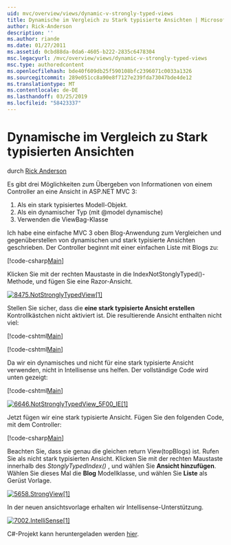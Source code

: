 ```yaml
---
uid: mvc/overview/views/dynamic-v-strongly-typed-views
title: Dynamische im Vergleich zu Stark typisierte Ansichten | Microsoft-Dokumentation
author: Rick-Anderson
description: ''
ms.author: riande
ms.date: 01/27/2011
ms.assetid: 0cbd88da-0da6-4605-b222-2835c6478304
msc.legacyurl: /mvc/overview/views/dynamic-v-strongly-typed-views
msc.type: authoredcontent
ms.openlocfilehash: bde40f609db25f590108bfc2396071c0033a1326
ms.sourcegitcommit: 289e051cc8a90e8f7127e239fda73047bde4de12
ms.translationtype: MT
ms.contentlocale: de-DE
ms.lasthandoff: 03/25/2019
ms.locfileid: "58423337"
---
```

<a name="dynamic-v-strongly-typed-views"></a>Dynamische im Vergleich zu Stark typisierten Ansichten
====================
durch [Rick Anderson]((https://twitter.com/RickAndMSFT))

Es gibt drei Möglichkeiten zum Übergeben von Informationen von einem Controller an eine Ansicht in ASP.NET MVC 3:

1. Als ein stark typisiertes Modell-Objekt.
2. Als ein dynamischer Typ (mit @model dynamische)
3. Verwenden die ViewBag-Klasse

Ich habe eine einfache MVC 3 oben Blog-Anwendung zum Vergleichen und gegenüberstellen von dynamischen und stark typisierte Ansichten geschrieben. Der Controller beginnt mit einer einfachen Liste mit Blogs zu:

[!code-csharp[Main](dynamic-v-strongly-typed-views/samples/sample1.cs)]

Klicken Sie mit der rechten Maustaste in die IndexNotStonglyTyped()-Methode, und fügen Sie eine Razor-Ansicht.

[![8475.NotStronglyTypedView[1]](dynamic-v-strongly-typed-views/_static/image2.png)](dynamic-v-strongly-typed-views/_static/image1.png)

Stellen Sie sicher, dass die **eine stark typisierte Ansicht erstellen** Kontrollkästchen nicht aktiviert ist. Die resultierende Ansicht enthalten nicht viel:

[!code-cshtml[Main](dynamic-v-strongly-typed-views/samples/sample2.cshtml)]

[!code-cshtml[Main](dynamic-v-strongly-typed-views/samples/sample3.cshtml)]

Da wir ein dynamisches und nicht für eine stark typisierte Ansicht verwenden, nicht in Intellisense uns helfen. Der vollständige Code wird unten gezeigt:

[!code-cshtml[Main](dynamic-v-strongly-typed-views/samples/sample4.cshtml)]

[![6646.NotStronglyTypedView_5F00_IE[1]](dynamic-v-strongly-typed-views/_static/image4.png)](dynamic-v-strongly-typed-views/_static/image3.png)

Jetzt fügen wir eine stark typisierte Ansicht. Fügen Sie den folgenden Code, mit dem Controller:

[!code-csharp[Main](dynamic-v-strongly-typed-views/samples/sample5.cs)]


Beachten Sie, dass sie genau die gleichen return View(topBlogs) ist. Rufen Sie als nicht stark typisierten Ansicht. Klicken Sie mit der rechten Maustaste innerhalb des *StonglyTypedIndex()* , und wählen Sie **Ansicht hinzufügen**. Wählen Sie dieses Mal die **Blog** Modellklasse, und wählen Sie **Liste** als Gerüst Vorlage.

[![5658.StrongView[1]](dynamic-v-strongly-typed-views/_static/image6.png)](dynamic-v-strongly-typed-views/_static/image5.png)

In der neuen ansichtsvorlage erhalten wir Intellisense-Unterstützung.

[![7002.IntelliSense[1]](dynamic-v-strongly-typed-views/_static/image8.png)](dynamic-v-strongly-typed-views/_static/image7.png)

C#-Projekt kann heruntergeladen werden [hier](https://blogs.msdn.com/cfs-file.ashx/__key/CommunityServer-Blogs-Components-WeblogFiles/00-00-01-11-73-SSMS/1817.Mvc3ViewDemo.zip).

